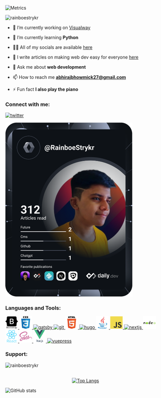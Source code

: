 
![Metrics](https://metrics.lecoq.io/rainboestrykr?template=classic&isocalendar=1&rss=1&base=header%2C%20activity%2C%20community%2C%20repositories%2C%20metadata&base.indepth=false&base.hireable=false&base.skip=false&isocalendar=false&isocalendar.duration=full-year&rss=false&rss.source=https%3A%2F%2Fblog.abhiraj.co%2Frss.xml&rss.limit=5&config.timezone=Asia%2FCalcutta)

<p align="left"> <img src="https://komarev.com/ghpvc/?username=rainboestrykr&label=Profile%20views&color=0e75b6&style=flat" alt="rainboestrykr" /> </p>

- 🔭 I’m currently working on [Visualway](https://visualway.xyz)

- 🌱 I’m currently learning **Python**

- 👨‍💻 All of my socials are available [here](https://ayo.so/abhiraj)

- 📝 I write articles on making web dev easy for everyone [here](https://abhiraj.co)

- 💬 Ask me about **web development**

- 📫 How to reach me **abhirajbhowmick27@gmail.com**

- ⚡ Fun fact **I also play the piano**



<h3 align="left">Connect with me:</h3>
<p align="left">
  
  [![twitter](https://img.shields.io/badge/twitter-1DA1F2?style=for-the-badge&logo=twitter&logoColor=white)](https://twitter.com/rainboestrykr)
</p>

<a href="https://app.daily.dev/RainboeStrykr"><img src="https://github.com/RainboeStrykr/RainboeStrykr/blob/main/devcard.svg" width="400" alt="Abhiraj's Dev Card"/></a>


<h3 align="left">Languages and Tools:</h3>
<p align="left"> <a href="https://getbootstrap.com" target="_blank"> <img src="https://raw.githubusercontent.com/devicons/devicon/master/icons/bootstrap/bootstrap-plain-wordmark.svg" alt="bootstrap" width="40" height="40"/> </a> <a href="https://www.w3schools.com/css/" target="_blank"> <img src="https://raw.githubusercontent.com/devicons/devicon/master/icons/css3/css3-original-wordmark.svg" alt="css3" width="40" height="40"/> </a> <a href="https://www.gatsbyjs.com/" target="_blank"> <img src="https://www.vectorlogo.zone/logos/gatsbyjs/gatsbyjs-icon.svg" alt="gatsby" width="40" height="40"/> </a> <a href="https://git-scm.com/" target="_blank"> <img src="https://www.vectorlogo.zone/logos/git-scm/git-scm-icon.svg" alt="git" width="40" height="40"/> </a> <a href="https://www.w3.org/html/" target="_blank"> <img src="https://raw.githubusercontent.com/devicons/devicon/master/icons/html5/html5-original-wordmark.svg" alt="html5" width="40" height="40"/> </a> <a href="https://gohugo.io/" target="_blank"> <img src="https://api.iconify.design/logos-hugo.svg" alt="hugo" width="40" height="40"/> </a> <a href="https://www.java.com" target="_blank"> <img src="https://raw.githubusercontent.com/devicons/devicon/master/icons/java/java-original.svg" alt="java" width="40" height="40"/> </a> <a href="https://developer.mozilla.org/en-US/docs/Web/JavaScript" target="_blank"> <img src="https://raw.githubusercontent.com/devicons/devicon/master/icons/javascript/javascript-original.svg" alt="javascript" width="40" height="40"/> </a> <a href="https://nextjs.org/" target="_blank"> <img src="https://cdn.worldvectorlogo.com/logos/nextjs-3.svg" alt="nextjs" width="40" height="40"/> </a> <a href="https://nodejs.org" target="_blank"> <img src="https://raw.githubusercontent.com/devicons/devicon/master/icons/nodejs/nodejs-original-wordmark.svg" alt="nodejs" width="40" height="40"/> </a> <a href="https://reactjs.org/" target="_blank"> <img src="https://raw.githubusercontent.com/devicons/devicon/master/icons/react/react-original-wordmark.svg" alt="react" width="40" height="40"/> </a> <a href="https://sass-lang.com" target="_blank"> <img src="https://raw.githubusercontent.com/devicons/devicon/master/icons/sass/sass-original.svg" alt="sass" width="40" height="40"/> </a> <a href="https://vuejs.org/" target="_blank"> <img src="https://raw.githubusercontent.com/devicons/devicon/master/icons/vuejs/vuejs-original-wordmark.svg" alt="vuejs" width="40" height="40"/> </a> <a href="https://vuepress.vuejs.org/" target="_blank"> <img src="https://raw.githubusercontent.com/AliasIO/wappalyzer/master/src/drivers/webextension/images/icons/VuePress.svg" alt="vuepress" width="40" height="40"/> </a> </p>

<h3 align="left">Support:</h3>
<p><a href="https://www.buymeacoffee.com/rainboestrykr"> <img align="left" src="https://cdn.buymeacoffee.com/buttons/v2/default-yellow.png" height="50" width="210" alt="rainboestrykr" /></a></p><br><br>

[![Top Langs](https://github-readme-stats.vercel.app/api/top-langs/?username=rainboestrykr)](https://github.com/anuraghazra/github-readme-stats)

![GitHub stats](https://github-readme-stats.vercel.app/api?username=rainboestrykr&show_icons=true&count_private=true)  
